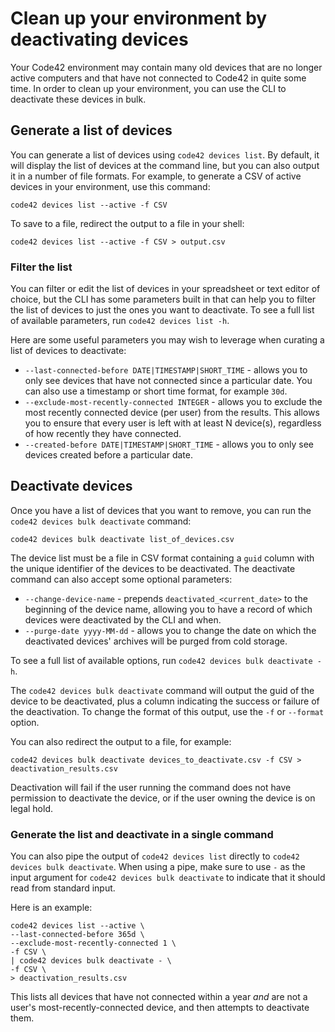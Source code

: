 # Clean up your environment by deactivating devices

Your Code42 environment may contain many old devices that are no
longer active computers and that have not connected to Code42 in
quite some time. In order to clean up your environment, you can
use the CLI to deactivate these devices in bulk.

## Generate a list of devices

You can generate a list of devices using `code42 devices list`. By
default, it will display the list of devices at the command line,
but you can also output it in a number of file formats. For
example, to generate a CSV of active devices in your environment, use
this command:

```
code42 devices list --active -f CSV
```

To save to a file, redirect the output to a file in your shell:

```
code42 devices list --active -f CSV > output.csv
```

### Filter the list

You can filter or edit the list of devices in your spreadsheet or
text editor of choice, but the CLI has some parameters built in
that can help you to filter the list of devices to just the ones
you want to deactivate. To see a full list of available
parameters, run `code42 devices list -h`.

Here are some useful parameters you may wish to leverage when
curating a list of devices to deactivate:

* `--last-connected-before DATE|TIMESTAMP|SHORT_TIME` - allows you to only see devices that have not connected since a particular date. You can also use a timestamp or short time format, for example `30d`.
* `--exclude-most-recently-connected INTEGER` - allows you to exclude the most recently connected device (per user) from the results. This allows you to ensure that every user is left with at least N device(s), regardless of how recently they have connected.
* `--created-before DATE|TIMESTAMP|SHORT_TIME` - allows you to only see devices created before a particular date.

## Deactivate devices

Once you have a list of devices that you want to remove, you can
run the `code42 devices bulk deactivate` command:

```
code42 devices bulk deactivate list_of_devices.csv
```

The device list must be a file in CSV format containing a `guid`
column with the unique identifier of the devices to be
deactivated. The deactivate command can also accept some optional
parameters:

* `--change-device-name` - prepends `deactivated_<current_date>` to the beginning of the device name, allowing you to have a record of which devices were deactivated by the CLI and when.
* `--purge-date yyyy-MM-dd` - allows you to change the date on which the deactivated devices' archives will be purged from cold storage.

To see a full list of available options, run `code42 devices bulk deactivate -h`.

The `code42 devices bulk deactivate` command will output the guid
of the device to be deactivated, plus a column indicating the
success or failure of the deactivation. To change the format of
this output, use the `-f` or `--format` option.

You can also redirect the output to a file, for example:

```
code42 devices bulk deactivate devices_to_deactivate.csv -f CSV > deactivation_results.csv
```

Deactivation will fail if the user running the command does not
have permission to deactivate the device, or if the user owning
the device is on legal hold.


### Generate the list and deactivate in a single command

You can also pipe the output of `code42 devices list` directly to
`code42 devices bulk deactivate`. When using a pipe, make sure to
use `-` as the input argument for `code42 devices bulk deactivate`
to indicate that it should read from standard input.

Here is an example:

```
code42 devices list --active \
--last-connected-before 365d \
--exclude-most-recently-connected 1 \
-f CSV \
| code42 devices bulk deactivate - \
-f CSV \
> deactivation_results.csv
```

This lists all devices that have not connected within a year _and_
are not a user's most-recently-connected device, and then attempts
to deactivate them.

